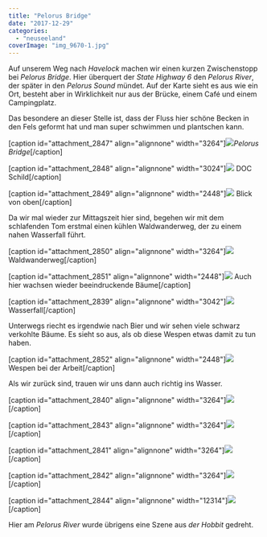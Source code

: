 ```yaml
---
title: "Pelorus Bridge"
date: "2017-12-29"
categories: 
  - "neuseeland"
coverImage: "img_9670-1.jpg"
---
```


Auf unserem Weg nach _Havelock_ machen wir einen kurzen Zwischenstopp bei _Pelorus Bridge_. Hier überquert der _State Highway 6_ den _Pelorus River_, der später in den _Pelorus Sound_ mündet. Auf der Karte sieht es aus wie ein Ort, besteht aber in Wirklichkeit nur aus der Brücke, einem Café und einem Campingplatz.

Das besondere an dieser Stelle ist, dass der Fluss hier schöne Becken in den Fels geformt hat und man super schwimmen und plantschen kann.

\[caption id="attachment\_2847" align="alignnone" width="3264"\]![](images/img_9670-1.jpg)_Pelorus Bridge_\[/caption\]

\[caption id="attachment\_2848" align="alignnone" width="3024"\]![](images/img_9677-1.jpg) DOC Schild\[/caption\]

\[caption id="attachment\_2849" align="alignnone" width="2448"\]![](images/img_9667-1.jpg) Blick von oben\[/caption\]

Da wir mal wieder zur Mittagszeit hier sind, begehen wir mit dem schlafenden Tom erstmal einen kühlen Waldwanderweg, der zu einem nahen Wasserfall führt.

\[caption id="attachment\_2850" align="alignnone" width="3264"\]![](images/img_9705-1.jpg) Waldwanderweg\[/caption\]

\[caption id="attachment\_2851" align="alignnone" width="2448"\]![](images/img_9690-1.jpg) Auch hier wachsen wieder beeindruckende Bäume\[/caption\]

\[caption id="attachment\_2839" align="alignnone" width="3042"\]![](images/img_9700-1.jpg) Wasserfall\[/caption\]

Unterwegs riecht es irgendwie nach Bier und wir sehen viele schwarz verkohlte Bäume. Es sieht so aus, als ob diese Wespen etwas damit zu tun haben.

\[caption id="attachment\_2852" align="alignnone" width="2448"\]![](images/img_9697-1.jpg) Wespen bei der Arbeit\[/caption\]

Als wir zurück sind, trauen wir uns dann auch richtig ins Wasser.

\[caption id="attachment\_2840" align="alignnone" width="3264"\]![](images/img_9730-1.jpg)\[/caption\]

\[caption id="attachment\_2843" align="alignnone" width="3264"\]![](images/img_9664-1.jpg)\[/caption\]

\[caption id="attachment\_2841" align="alignnone" width="3264"\]![](images/img_9671-1.jpg)\[/caption\]

\[caption id="attachment\_2842" align="alignnone" width="3264"\]![](images/img_9726-1.jpg)\[/caption\]

\[caption id="attachment\_2844" align="alignnone" width="12314"\]![](images/img_9728-1.jpg)\[/caption\]

Hier am _Pelorus River_ wurde übrigens eine Szene aus _der Hobbit_ gedreht.
